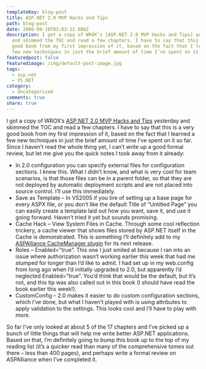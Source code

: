 ```yaml
---
templateKey: blog-post
title: ASP.NET 2.0 MVP Hacks and Tips
path: blog-post
date: 2006-08-18T03:03:12.686Z
description: I got a copy of WROX’s [ASP.NET 2.0 MVP Hacks and Tips] yesterday
  and skimmed the TOC and read a few chapters. I have to say that this is a very
  good book from my first impression of it, based on the fact that I learned a
  few new techniques in just the brief amount of time I’ve spent on it so far.
featuredpost: false
featuredimage: /img/default-post-image.jpg
tags:
  - asp.net
  - VS.NET
category:
  - Uncategorized
comments: true
share: true
---
```

<!--StartFragment-->

I got a copy of WROX’s [ASP.NET 2.0 MVP Hacks and Tips](http://www.amazon.com/exec/obidos/ASIN/0764597663/aspalliancecom) yesterday and skimmed the TOC and read a few chapters. I have to say that this is a very good book from my first impression of it, based on the fact that I learned a few new techniques in just the brief amount of time I’ve spent on it so far. Since I haven’t read the whole thing yet, I can’t write up a good formal review, but let me give you the quick notes I took away from it already:

* In 2.0 configuration you can specify external files for configuration sections. I knew this. What I didn’t know, and what is very cool for team scenarios, is that those files can be in a parent folder, so that they are not deployed by automatic deployment scripts and are not placed into source control. I’ll use this immediately.
* Save as Template – In VS2005 if you tire of setting up a base page for every ASPX file, or you don’t like the default Title of “Untitled Page” you can easily create a template laid out how you want, save it, and use it going forward. Haven’t tried it yet but sounds promising.
* Cache Hack – View System Files in Cache. Through some cool reflection trickery, a cache viewer that shows files stored by ASP.NET itself in the Cache is demonstrated. This is something I’ll definitely add to my [ASPAlliance CacheManager plugin](http://aspalliance.com/cachemanager) for its next release.
* Roles – Enabled=”true”. This one I just smiled at because I ran into an issue where authorization wasn’t working earlier this week that had me stumped for longer than I’d like to admit. I had <roles> set up in my web.config from long ago when I’d initially upgraded to 2.0, but apparently I’d neglected Enabled=”true”. You’d think that would be the default, but it’s not, and this tip was also called out in this book (I should have read the book earlier this week!).
* CustomConfig – 2.0 makes it easier to do custom configuration sections, which I’ve done, but what I haven’t played with is using attributes to apply validation to the settings. This looks cool and I’ll have to play with more.

So far I’ve only looked at about 5 of the 17 chapters and I’ve picked up a bunch of little things that will help me write better ASP.NET applications. Based on that, I’m definitely going to bump this book up to the top of my reading list (it’s a quicker read than many of the comprehensive tomes out there – less than 400 pages), and perhaps write a formal review on ASPAlliance when I’ve completed it.

<!--EndFragment-->